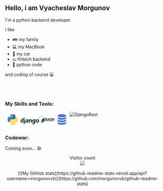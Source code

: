 ## Hello, i am Vyacheslav Morgunov

I'm a python backend developer

I like

- :family: my family
- :computer: my MacBook
- :car: my car
- :dollar: fintech backend
- :snake: python code

and coding of course :computer:

<br />
<br />

### My Skills and Tools:

<img align="left" alt="Python" width="50px" src="https://raw.githubusercontent.com/github/explore/80688e429a7d4ef2fca1e82350fe8e3517d3494d/topics/python/python.png" />

<img align="left" alt="Django" width="60px" src="https://raw.githubusercontent.com/github/explore/80688e429a7d4ef2fca1e82350fe8e3517d3494d/topics/django/django.png" />

<img align="left" alt="Bash" width="50px" src="https://raw.githubusercontent.com/github/explore/80688e429a7d4ef2fca1e82350fe8e3517d3494d/topics/bash/bash.png" />

<img align="left" alt="Sql" width="50px" src="https://raw.githubusercontent.com/github/explore/80688e429a7d4ef2fca1e82350fe8e3517d3494d/topics/sql/sql.png" />

<img align="left" alt="DjangoRest" width="100px" src="https://camo.githubusercontent.com/92124af611bfe6376e60a436db2935f68225a27a0e106a85f4b8fa91e92aff19/68747470733a2f2f696d672e736869656c64732e696f2f62616467652f446a616e676f2d524553542d6666313730393f7374796c653d666c6174266c6f676f3d646a616e676f266c6f676f436f6c6f723d776869746526636f6c6f723d666631373039266c6162656c436f6c6f723d67726179" />

<br/>
<br/>
<br/>

### Codewar:

Coming soon... :smile:

<p align="center"> 
  Visitor count<br>
  <img src="https://profile-counter.glitch.me/morgunovvb/count.svg" />
</p>
<div align="center">
[![My GitHub stats](https://github-readme-stats.vercel.app/api?username=morgunovvb)](https://github.com/morgunovvb/github-readme-stats)
</div>
